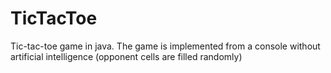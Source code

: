 # TicTacToe
Tic-tac-toe game in java. The game is implemented from a console without artificial intelligence (opponent cells are filled randomly)
